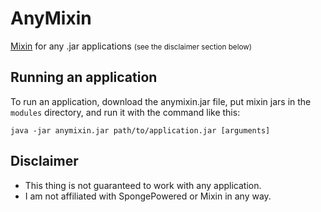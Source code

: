 # AnyMixin

[Mixin](https://github.com/SpongePowered/Mixin) for any .jar applications <small>(see the disclaimer section below)</small>

## Running an application

To run an application, download the anymixin.jar file, put mixin jars in the `modules` directory, and run it with the command like this:
```shell
java -jar anymixin.jar path/to/application.jar [arguments]
```

## Disclaimer

- This thing is not guaranteed to work with any application.
- I am not affiliated with SpongePowered or Mixin in any way.
